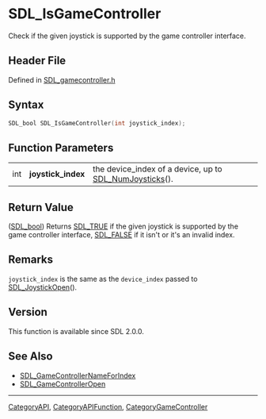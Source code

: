 # SDL_IsGameController

Check if the given joystick is supported by the game controller interface.

## Header File

Defined in [SDL_gamecontroller.h](https://github.com/libsdl-org/SDL/blob/SDL2/include/SDL_gamecontroller.h)

## Syntax

```c
SDL_bool SDL_IsGameController(int joystick_index);
```

## Function Parameters

|     |                    |                                                                             |
| --- | ------------------ | --------------------------------------------------------------------------- |
| int | **joystick_index** | the device_index of a device, up to [SDL_NumJoysticks](SDL_NumJoysticks)(). |

## Return Value

([SDL_bool](SDL_bool)) Returns [SDL_TRUE](SDL_TRUE) if the given joystick
is supported by the game controller interface, [SDL_FALSE](SDL_FALSE) if it
isn't or it's an invalid index.

## Remarks

`joystick_index` is the same as the `device_index` passed to
[SDL_JoystickOpen](SDL_JoystickOpen)().

## Version

This function is available since SDL 2.0.0.

## See Also

- [SDL_GameControllerNameForIndex](SDL_GameControllerNameForIndex)
- [SDL_GameControllerOpen](SDL_GameControllerOpen)

----
[CategoryAPI](CategoryAPI), [CategoryAPIFunction](CategoryAPIFunction), [CategoryGameController](CategoryGameController)

